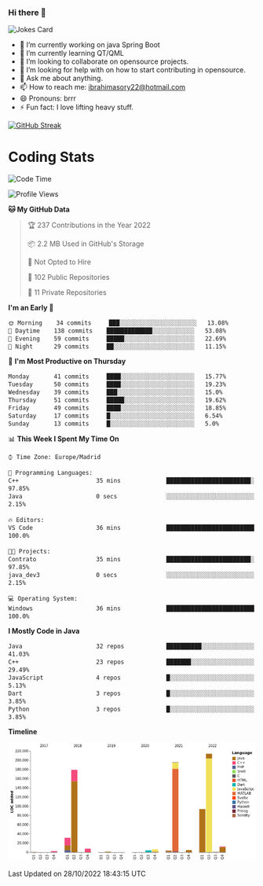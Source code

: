 ### Hi there 👋

![Jokes Card](https://readme-jokes.vercel.app/api)

- 🔭 I’m currently working on java Spring Boot
- 🌱 I’m currently learning QT/QML
- 👯 I’m looking to collaborate on opensource projects. 
- 🤔 I’m looking for help with on how to start contributing in opensource.
- 💬 Ask me about anything. 
- 📫 How to reach me: ibrahimasory22@hotmail.com
- 😄 Pronouns: brrr
- ⚡ Fun fact: I love lifting heavy stuff.

[![GitHub Streak](https://github-readme-streak-stats.herokuapp.com/?user=sorydi3)](https://git.io/streak-stats)

Coding Stats
============


<!--START_SECTION:waka-->
![Code Time](http://img.shields.io/badge/Code%20Time-0%20secs-blue)

![Profile Views](http://img.shields.io/badge/Profile%20Views-90-blue)

**🐱 My GitHub Data** 

> 🏆 237 Contributions in the Year 2022
 > 
> 📦 2.2 MB Used in GitHub's Storage 
 > 
> 🚫 Not Opted to Hire
 > 
> 📜 102 Public Repositories 
 > 
> 🔑 11 Private Repositories  
 > 
**I'm an Early 🐤** 

```text
🌞 Morning    34 commits     ███░░░░░░░░░░░░░░░░░░░░░░   13.08% 
🌆 Daytime    138 commits    █████████████░░░░░░░░░░░░   53.08% 
🌃 Evening    59 commits     █████░░░░░░░░░░░░░░░░░░░░   22.69% 
🌙 Night      29 commits     ██░░░░░░░░░░░░░░░░░░░░░░░   11.15%

```
📅 **I'm Most Productive on Thursday** 

```text
Monday       41 commits     ████░░░░░░░░░░░░░░░░░░░░░   15.77% 
Tuesday      50 commits     ████░░░░░░░░░░░░░░░░░░░░░   19.23% 
Wednesday    39 commits     ███░░░░░░░░░░░░░░░░░░░░░░   15.0% 
Thursday     51 commits     █████░░░░░░░░░░░░░░░░░░░░   19.62% 
Friday       49 commits     ████░░░░░░░░░░░░░░░░░░░░░   18.85% 
Saturday     17 commits     █░░░░░░░░░░░░░░░░░░░░░░░░   6.54% 
Sunday       13 commits     █░░░░░░░░░░░░░░░░░░░░░░░░   5.0%

```


📊 **This Week I Spent My Time On** 

```text
⌚︎ Time Zone: Europe/Madrid

💬 Programming Languages: 
C++                      35 mins             ████████████████████████░   97.85% 
Java                     0 secs              ░░░░░░░░░░░░░░░░░░░░░░░░░   2.15%

🔥 Editors: 
VS Code                  36 mins             █████████████████████████   100.0%

🐱‍💻 Projects: 
Contrato                 35 mins             ████████████████████████░   97.85% 
java_dev3                0 secs              ░░░░░░░░░░░░░░░░░░░░░░░░░   2.15%

💻 Operating System: 
Windows                  36 mins             █████████████████████████   100.0%

```

**I Mostly Code in Java** 

```text
Java                     32 repos            ██████████░░░░░░░░░░░░░░░   41.03% 
C++                      23 repos            ███████░░░░░░░░░░░░░░░░░░   29.49% 
JavaScript               4 repos             █░░░░░░░░░░░░░░░░░░░░░░░░   5.13% 
Dart                     3 repos             █░░░░░░░░░░░░░░░░░░░░░░░░   3.85% 
Python                   3 repos             █░░░░░░░░░░░░░░░░░░░░░░░░   3.85%

```


**Timeline**

![Chart not found](https://raw.githubusercontent.com/sorydi3/sorydi3/main/charts/bar_graph.png) 


 Last Updated on 28/10/2022 18:43:15 UTC
<!--END_SECTION:waka-->

